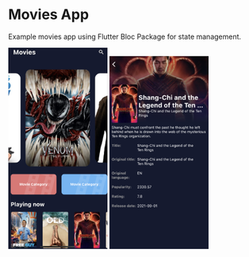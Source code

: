# Movies App

Example movies app using Flutter Bloc Package for state management.

<img src="./example_images/home.png" style="width: 200px;">
<img src="./example_images/details.png" style="width: 200px;">
